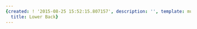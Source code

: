 ```yaml
---
{created: ! '2015-08-25 15:52:15.807157', description: '', template: muscle.html,
  title: Lower Back}
---
```

